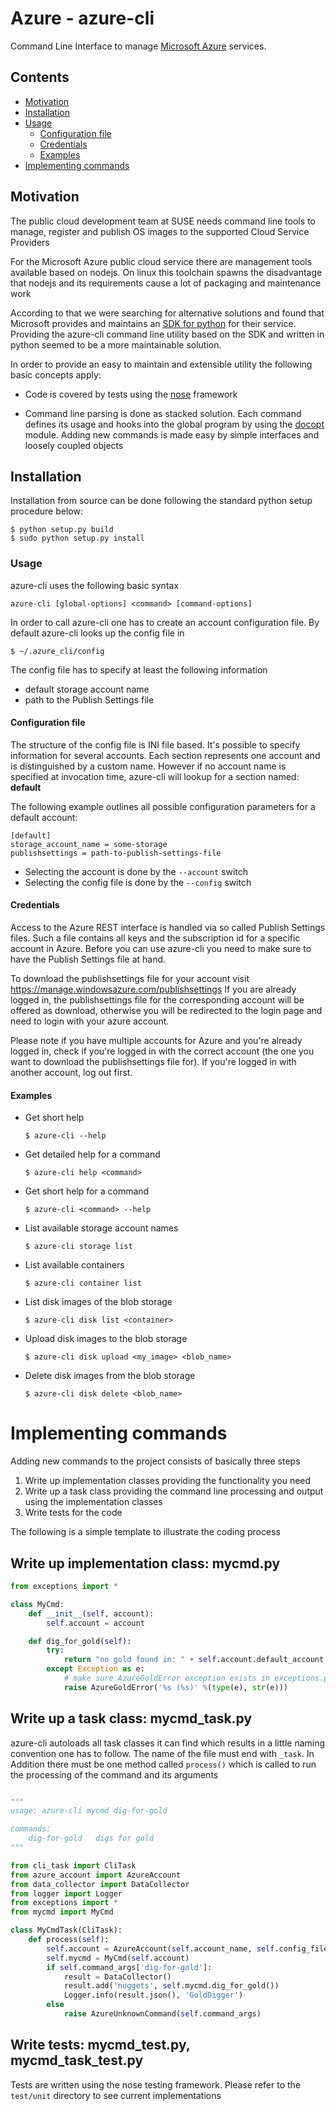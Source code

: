 # Azure - azure-cli

Command Line Interface to manage
[Microsoft Azure](https://manage.windowsazure.com) services.

## Contents

  * [Motivation](#motivation)
  * [Installation](#installation)
  * [Usage](#usage)
    - [Configuration file](#configuration-file)
    - [Credentials](#credentials)
    - [Examples](#examples)
  * [Implementing commands](#implementing-commands)

## Motivation

The public cloud development team at SUSE needs command line
tools to manage, register and publish OS images to the supported
Cloud Service Providers

For the Microsoft Azure public cloud service there are management
tools available based on nodejs. On linux this toolchain spawns the
disadvantage that nodejs and its requirements cause a lot of
packaging and maintenance work

According to that we were searching for alternative solutions and
found that Microsoft provides and maintains an
[SDK for python](https://github.com/Azure/azure-sdk-for-python)
for their service. Providing the azure-cli command line utility based
on the SDK and written in python seemed to be a more
maintainable solution.

In order to provide an easy to maintain and extensible utility the
following basic concepts apply:

* Code is covered by tests using the
  [nose](https://nose.readthedocs.org/en/latest) framework

* Command line parsing is done as stacked solution. Each command
  defines its usage and hooks into the global program by using the
  [docopt](http://docopt.org) module. Adding new commands is made
  easy by simple interfaces and loosely coupled objects

## Installation

Installation from source can be done following the standard
python setup procedure below:

```
$ python setup.py build
$ sudo python setup.py install
```

### Usage

azure-cli uses the following basic syntax

```
azure-cli [global-options] <command> [command-options]
```

In order to call azure-cli one has to create an account configuration
file. By default azure-cli looks up the config file in

```
$ ~/.azure_cli/config
```

The config file has to specify at least the following information

* default storage account name
* path to the Publish Settings file

#### Configuration file

The structure of the config file is INI file based. It's possible to
specify information for several accounts. Each section represents one
account and is distinguished by a custom name. However if no account
name is specified at invocation time, azure-cli will lookup for a
section named: __default__

The following example outlines all possible configuration parameters
for a default account:

```
[default]
storage_account_name = some-storage
publishsettings = path-to-publish-settings-file
```

* Selecting the account is done by the `--account` switch
* Selecting the config file is done by the `--config` switch

#### Credentials

Access to the Azure REST interface is handled via so called Publish Settings
files. Such a file contains all keys and the subscription id for a specific
account in Azure. Before you can use azure-cli you need to make sure to have
the Publish Settings file at hand.

To download the publishsettings file for your account visit
https://manage.windowsazure.com/publishsettings If you are already
logged in, the publishsettings file for the corresponding account
will be offered as download, otherwise you will be redirected to
the login page and need to login with your azure account.

Please note if you have multiple accounts for Azure and you're already logged
in, check if you're logged in with the correct account (the one you want
to download the publishsettings file for). If you're logged in with
another account, log out first.

#### Examples

* Get short help

  ```
  $ azure-cli --help
  ```

* Get detailed help for a command

  ```
  $ azure-cli help <command>
  ```

* Get short help for a command

  ```
  $ azure-cli <command> --help
  ```

* List available storage account names

  ```
  $ azure-cli storage list
  ```

* List available containers

  ```
  $ azure-cli container list
  ```

* List disk images of the blob storage

  ```
  $ azure-cli disk list <container>
  ```

* Upload disk images to the blob storage

  ```
  $ azure-cli disk upload <my_image> <blob_name>
  ```

* Delete disk images from the blob storage

  ```
  $ azure-cli disk delete <blob_name>
  ```


# Implementing commands

Adding new commands to the project consists of basically three steps

1. Write up implementation classes providing the functionality you need
2. Write up a task class providing the command line processing and output
   using the implementation classes
3. Write tests for the code

The following is a simple template to illustrate the coding process

## Write up implementation class: mycmd.py

```python
from exceptions import *

class MyCmd:
    def __init__(self, account):
        self.account = account

    def dig_for_gold(self):
        try:
            return "no gold found in: " + self.account.default_account
        except Exception as e:
            # make sure AzureGoldError exception exists in exceptions.py
            raise AzureGoldError('%s (%s)' %(type(e), str(e)))
```


## Write up a task class: mycmd_task.py

azure-cli autoloads all task classes it can find which results in a little
naming convention one has to follow. The name of the file must end with
`_task`. In Addition there must be one method called `process()` which
is called to run the processing of the command and its arguments

```python

"""
usage: azure-cli mycmd dig-for-gold

commands:
    dig-for-gold   digs for gold
"""

from cli_task import CliTask
from azure_account import AzureAccount
from data_collector import DataCollector
from logger import Logger
from exceptions import *
from mycmd import MyCmd

class MyCmdTask(CliTask):
    def process(self):
        self.account = AzureAccount(self.account_name, self.config_file)
        self.mycmd = MyCmd(self.account)
        if self.command_args['dig-for-gold']:
            result = DataCollector()
            result.add('nuggets', self.mycmd.dig_for_gold())
            Logger.info(result.json(), 'GoldDigger')
        else
            raise AzureUnknownCommand(self.command_args)

```

## Write tests: mycmd_test.py, mycmd_task_test.py

Tests are written using the nose testing framework. Please refer to
the `test/unit` directory to see current implementations

